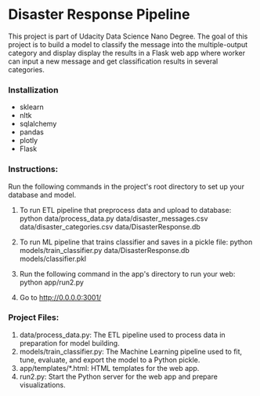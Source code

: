 
# Disaster Response Pipeline 

This project is part of Udacity Data Science Nano Degree. The goal of this project is to build a model to classify the message into the multiple-output category and display display the results in a Flask web app where worker can input a new message and get classification results in several categories.


### Installization 
* sklearn 
* nltk
* sqlalchemy 
* pandas
* plotly 
* Flask 


### Instructions:
Run the following commands in the project's root directory to set up your database and model.

1.   To run ETL pipeline that preprocess data and upload to database: 
python data/process_data.py data/disaster_messages.csv data/disaster_categories.csv data/DisasterResponse.db
2.   To run ML pipeline that trains classifier and saves in a pickle file: 
python models/train_classifier.py data/DisasterResponse.db models/classifier.pkl
3.   Run the following command in the app's directory to run your web:
 python app/run2.py
  
4.  Go to http://0.0.0.0:3001/

### Project Files:

1.  data/process_data.py: The ETL pipeline used to process data in preparation for model building.
2. 	models/train_classifier.py: The Machine Learning pipeline used to fit, tune, evaluate, and export the model to a Python pickle. 
3. 	app/templates/*.html: HTML templates for the web app.
4. 	run2.py: Start the Python server for the web app and prepare visualizations.
